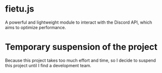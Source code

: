 # fietu.js
A powerful and lightweight module to interact with the Discord API, which aims to optimize performance.

# Temporary suspension of the project
Because this project takes too much effort and time, so I decide to suspend this project until I find a development team.
